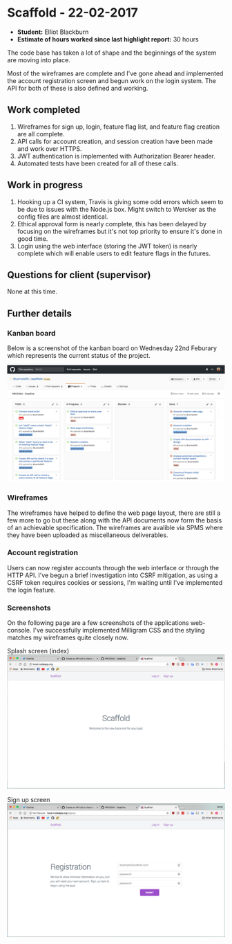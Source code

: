 # Scaffold - 22-02-2017

* **Student:** Elliot Blackburn
* **Estimate of hours worked since last highlight report:** 30 hours

The code base has taken a lot of shape and the beginnings of the system are moving into place.

Most of the wireframes are complete and I've gone ahead and implemented the account registration screen and begun work on the login system. The API for both of these is also defined and working.

## Work completed

1. Wireframes for sign up, login, feature flag list, and feature flag creation are all complete.
2. API calls for account creation, and session creation have been made and work over HTTPS.
3. JWT authentication is implemented with Authorization Bearer header.
4. Automated tests have been created for all of these calls.

## Work in progress

1. Hooking up a CI system, Travis is giving some odd errors which seem to be due to issues with the Node.js box. Might switch to Wercker as the config files are almost identical.
2. Ethical approval form is nearly complete, this has been delayed by focusing on the wireframes but it's not top priority to ensure it's done in good time.
3. Login using the web interface (storing the JWT token) is nearly complete which will enable users to edit feature flags in the futures.

## Questions for client (supervisor)

None at this time.

## Further details

### Kanban board

Below is a screenshot of the kanban board on Wednesday 22nd Feburary which represents the current status of the project.

![Kanban Board 2017-02-22](./assets/2017-02-22-kanban.png)

### Wireframes

The wireframes have helped to define the web page layout, there are still a few more to go but these along with the API documents now form the basis of an achievable specification. The wireframes are avalible via SPMS where they have been uploaded as miscellaneous deliverables.

### Account registration

Users can now register accounts through the web interface or through the HTTP API. I've begun a brief investigation into CSRF mitigation, as using a CSRF token requires cookies or sessions, I'm waiting until I've implemented the login feature. 

### Screenshots

On the following page are a few screenshots of the applications web-console. I've successfully implemented Milligram CSS and the styling matches my wireframes quite closely now.

Splash screen (index)
![Splash screen](./assets/2017-02-22-splash.png)

Sign up screen
![Sign up Screen](./assets/2017-02-22-signup.png)